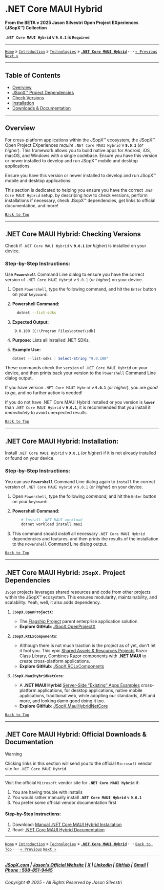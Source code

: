 ﻿# .NET Core MAUI Hybrid

**From the ﻿BETA v 2025 Jason Silvestri Open Project EXperiences (JSopX™) Collection**

**`.NET Core MAUI Hybrid` v `9.0.1` is `Required`**

---

[`Home`](../OpenProjects/jsopx.BridgeTooFar/README.md) » [`Introduction`](../Introduction/) »  [`Technologies`](./ReadMe.md) » **[`.NET Core MAUI Hybrid`](./NetCoreMauiHybrid.md)** · · · [`« Previous`](./NetCoreBlazor.md) [`Next »`](./Node.md)

---

## Table of Contents

- [Overview](#overview)
- [JSopX™ Project Dependencies](#net-core-maui-hybrid-jsopx-project-dependencies)
- [Check Versions](#net-core-maui-hybrid-checking-versions)
- [Installation](#net-core-maui-hybrid-installation)
- [Downloads & Documentation](#net-core-maui-hybrid-official-downloads--documentation)

---

## **Overview**  

For cross-platform applications within the JSopX™ ecosystem, the JSopX™ Open Project EXperiences _require_ `.NET Core MAUI Hybrid` v **`9.0.1`** (_or higher_). This framework allows you to build native apps for Android, iOS, macOS, and Windows with a single codebase. Ensure you have this version or newer installed to develop and run JSopX™ mobile and desktop applications.

Ensure you have this version or newer installed to develop and run JSopX™ mobile and desktop applications.

This section is dedicated to helping you ensure you have the correct `.NET Core MAUI Hybrid` setup, by describing how to check versions, perform installations if necessary, check JSopX™ dependencies, get links to official documentation, and more!


[`Back to Top`](#table-of-contents)

---

## .NET Core MAUI Hybrid: Checking Versions

Check if `.NET Core MAUI Hybrid` v **`9.0.1`** (_or higher_) is installed on your device.

### Step-by-Step Instructions:

Use **`Powershell`** Command Line dialog to ensure you have the correct version of `.NET Core MAUI Hybrid` v `9.0.1` (_or higher_) on your device.
   
1. Open `Powershell`, type the following command, and hit the `Enter` button on your `keyboard`:
   
2. **Powershell Command:**
     ```bash
       dotnet --list-sdks
     ```
3. **Expected Output:** 
     ```
      9.0.100 [C:\Program Files\dotnet\sdk]
     ```
4. **Purpose:** Lists all installed .NET SDKs.
5. **Example Use:**
    ```powershell
    dotnet --list-sdks | Select-String "9.0.100"
    ```

These commands check the `version` of `.NET Core MAUI Hybrid` on your device, and then prints back your version to the `Powershell` Command Line dialog output.
   
If you have version `.NET Core MAUI Hybrid` v **`9.0.1`** (_or higher_), you are _good to go_, and no further action is needed!
   
If you do not have .NET Core MAUI Hybrid installed or you version is **`lower`** than `.NET Core MAUI Hybrid` v **`9.0.1`**, it is recommended that you install it _immediately_ to avoid unexpected results.


[`Back to Top`](#table-of-contents)

---


## .NET Core MAUI Hybrid: Installation:

Install `.NET Core MAUI Hybrid` v **`9.0.1`** (_or higher_) if it is not already installed or found on your device.

### Step-by-Step Instructions:

You can use **`Powershell`** Command Line dialog again to `install` the correct version of `.NET Core MAUI Hybrid` v `9.0.1` (_or higher_) on your device.
   
1. Open `Powershell`, type the following _command_, and hit the `Enter` button on your `keyboard`:

2. **Powershell Command:**
    ```powershell
        # Install .NET MAUI workload
        dotnet workload install maui
    ```
    
3. This command should _install_ all necessary `.NET Core MAUI Hybrid` dependencies and features, and then prints the results of the installation to the `Powershell` Command Line dialog output.

[`Back to Top`](#table-of-contents)

---

## **.NET Core MAUI Hybrid: `JSopX.` Project Dependencies**

`JSopX` projects leverages shared resources and code from other projects within the JSopX™ ecosystem. This ensures modularity, maintainability, and scalability. Yeah, well, it also adds dependency.

1. **`JSopX.OpenProjectX`**:
   - The [Flagship Project](../Introduction/JSopxProjectsFamilies.md#1-flagship-projects) parent enterprise application solution.
   - **Explore GitHub**: [JSopX.OpenProjectX](../OpenProjects/jsopx.OpenProjectX)

2. **`JSopX.RCLxComponents`**:
   - Although there is not much traction is the project as of yet, don't let it fool you. This epic [Shared Assets & Resources Projects](../Introduction/JSopxProjectsFamilies.md#2-shared-assets--resources-projects) Razor Class Library, Combines Razor components with **.NET MAUI** to create cross-platform applications.
   - **Explore GitHub**: [JSopX.RCLxComponents](../OpenProjects/jsopx.RCLxComponents)

3. **`JSopX.MauiHybridNetCore`**:
    - A **.NET MAUI Hyrbid** [Server-Side “Existing” Apps Examples](../Introduction/JSopxProjectsFamilies.md#4-server-side-existing-apps-examples) cross-platform applications, for desktop applications, native mobile applications, traditional web, while adopting our standards, API and more, and looking damn good doing it too.
    - **Explore GitHub**: [JSopX.MauiHybridNetCore](../OpenProjects/jsopx.MauiHybridNetCore)

[`Back to Top`](#table-of-contents)

---

## .NET Core MAUI Hybrid: Official Downloads & Documentation

> [!WARNING]
> Clicking links in this section will send you to the official `Microsoft` vendor site for `.NET Core MAUI Hybrid`.
> 

---

Visit the official `Microsoft` vendor site for **`.NET Core MAUI Hybrid`** if:

1. You are having trouble with installs
2. You would rather manually install **`.NET Core MAUI Hybrid`** v **`9.0.1`**
3. You prefer some official vendor documentation first
   
#### Step-by-Step Instructions:
   
1. Download: [Manual .NET Core MAUI Hybrid Installation](https://dotnet.microsoft.com/apps/maui)
2. Read: [.NET Core MAUI Hybrid Documentation](https://learn.microsoft.com/en-us/dotnet/maui/)

---

[`Home`](../OpenProjects/jsopx.BridgeTooFar/README.md) » [`Introduction`](../Introduction/) »  [`Technologies`](./ReadMe.md) » **[`.NET Core MAUI Hybrid`](./NetCoreMauiHybrid.md)** · · · [`Back to Top`](#table-of-contents) · · · [`« Previous`](./NetCoreBlazor.md) [`Next »`](./Node.md)

---

##### [JSopX.com](https://www.jsopx.com/) | [Jason's Official Website](https://www.jsilvestri.com/) | [X](https://www.x.com/JasonSilvestri) | [LinkedIn](http://www.linkedin.com/in/JasonSilvestri) | [GitHub](https://github.com/JasonSilvestri) | [Gmail](mailto:therealjasonsilvestri@gmail.com) | [Phone : 508-851-9445](phoneto:508-851-9445)

###### Copyright © 2025 - All Rights Reserved by Jason Silvestri